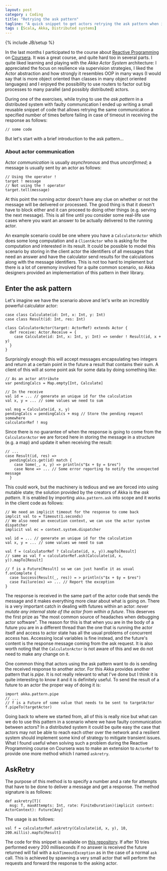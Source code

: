 ```yaml
---
layout: post
category : Coding
title: "Retrying the ask pattern"
tagline: "A quick snippet to get actors retrying the ask pattern when it times out"
tags : [Scala, Akka, Distributed systems]
---
```

{% include JB/setup %}

In the last months I participated to the course about [Reactive Programming](https://www.coursera.org/course/reactive) on [Coursera](http://coursera.org). It was a great course, and quite hard too in several parts. I quite liked learning and playing with the *Akka Actor System* architecture: I appreciated the focus on resilience via supervision strategies, I liked the Actor abstraction and how strongly it resembles OOP in many ways (I would say that is more object oriented than classes in many object oriented languages) and I enjoyed the possibility to use routers to factor out big processes to many parallel (and possibly distributed) actors.

During one of the exercises, while trying to use the *ask pattern* in a distributed system with faulty communication I ended up writing a small reusable snippet of code that allows retrying the same communication a specified number of times before failing in case of timeout in receiving the response as follows:

    // some code

But let's start with a brief introduction to the ask pattern...

[//]: <> (@@@@@@@@@@@)

### About actor communication

Actor *communication* is usually *asynchronous* and thus *unconfirmed*; a message is usually sent by an actor as follows:

    // Using the operator !
    target ! message
    // Not using the ! operator
    target.tell(message)

At this point the running actor doesn't have any clue on whether or not the message will be delivered or processed. The good thing is that it doesn't have to block either and it can proceed to doing other things (e.g. serving the next message). This is all fine until you consider some real-life use cases where you want an answer to be actually delivered to the running actor.

An example scenario could be one where you have a `CalculatorActor` which does some long computation and a `ClientActor` who is asking for the computation and interested in its result. It could be possible to model this scenario by storing in the client actor the identifiers of all messages that need an answer and have the calculator send results for the calculations along with the message identifiers. This is not too hard to implement but there is a lot of ceremony involved for a quite common scenario, so Akka designers provided an implementation of this pattern in their library.

## Enter the ask pattern

Let's imagine we have the scenario above and let's write an incredibly powerful calculator actor:

    case class Calculate(id: Int, x: Int, y: Int)
    case class Result(id: Int, res: Int)

    class CalculatorActor(target: ActorRef) extends Actor {
      def receive: Actor.Receive = {
        case Calculate(id: Int, x: Int, y: Int) => sender ! Result(id, x + y)
      }
    }

Surprisingly enough this will accept messages encapsulating two integers and return at a certain point in the future a result that contains their sum. A client of this will at some point ask for some data by doing something like:

    // As an actor attribute
    var pendingCalcs = Map.empty[Int, Calculate]

    // In the receive
    val id = ... // generate an unique id for the calculation
    val x, y = ... // some values we need to sum

    val msg = Calculate(id, x, y)
    pendingCalcs = pendingCalcs + msg // Store the pending request somewhere
    calculatorRef ! msg

Since there is no guarantee of when the response is going to come from the `CalculatorActor` we are forced here in storing the message in a structure (e.g. a map) and update it when receiving the result:

    // ...
    case Result(id, res) =>
      pendingCalcs.get(id) match {
        case Some(_, x, y) => println(s"$x + $y = $res")
        case None => ... // Some error reporting to notify the unexpected message
      }

This could work, but the machinery is tedious and we are forced into using mutable state; the solution provided by the creators of Akka is the *ask pattern*. It is enabled by importing `akka.pattern.ask` into scope and it works in the client code as follows:

    // We need an implicit timeout for the response to come back
    implcit val to = Timeout(1.seconds)
    // We also need an execution context, we can use the actor system dispatcher
    implicit val ec = context.system.dispatcher

    val id = ... // generate an unique id for the calculation
    val x, y = ... // some values we need to sum

    val f = (calculatorRef ? Calculate(id, x, y)).mapTo[Result]
    // same as val f = calculatorRef.ask(Calculate(id, x, y)).mapTo[Result]

    // f is a Future[Result] so we can just handle it as usual
    f.onComplete {
      case Success(Result(_, res)) = > println(s"$x + $y = $res")
      case Failure(ex) => ... // Report the exception
    }

The response is received in the same part of the actor code that sends the message and it makes everything more clear about what is going on. There is a very important catch in dealing with futures within an actor: *never mutate any internal state of the actor from within a future*. This deserves the first prize as "the most common source of headaches when debugging actor software". The reason for this is that when you are in the body of a future you are in a different thread than the one that is running the actor itself and access to actor state has all the usual problems of concurrent access has. Accessing local variables is fine instead, and the future's content is the response message coming from the ask request. It is also worth noting that the `CalculatorActor` is not aware of this and we do not need to make any change on it.

One common thing that actors using the ask pattern want to do is sending the received response to another actor. For this Akka provides another pattern that is *pipe*. It is not really relevant to what I've done but I think it is quite interesting to know it and it is definitely useful. To send the result of a future to an actor the proper way of doing it is:

    import akka.pattern.pipe
    // ...
    // f is a Future of some value that needs to be sent to targetActor
    f.pipeTo(targetActor)

Going back to where we started from, all of this is really nice but what can we do to use this pattern in a scenario where we have faulty communication between actors? In a distributed system it could be quite easy the case that actors may not be able to reach each other over the network and a resilient system should implement some kind of strategy to mitigate transient issues. What I found useful when solving such a problem during the Reactive Programming course on Coursera was to make an extension to `ActorRef` to provide one more method which I named `askretry`.

## AskRetry

The purpose of this method is to specify a number and a rate for attempts that have to be done to deliver a message and get a response. The method signature is as follows:

    def askretry[T](
      msg: T, maxAttempts: Int, rate: FiniteDuration)(implicit context: ActorContext): Future[Any]

The usage is as follows:

    val f = calculatorRef.askretry(Calculate(id, x, y), 10, 200.millis).mapTo[Result]

The code for this snippet is available on [this repository](https://github.com/Astrac/akka-askretry). If after 10 tries performed every 200 milliseconds if no answer is received the future returned will fail with a `AskTimeoutException` as in the case of a normal `ask` call. This is achieved by spawning a very small actor that will perform the requests and forward the response to the asking actor.
